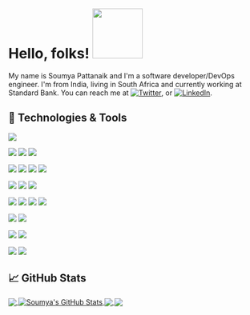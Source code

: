 <!-- More info, tips and tricks for making GitHub Profile README can be found in article at https://towardsdatascience.com/build-a-stunning-readme-for-your-github-profile-9b80434fe5d7 -->

# Hello, folks! <img src="https://media.giphy.com/media/xUyrMCdgrOL3ntbTvK/giphy.gif" width="100px">

My name is Soumya Pattanaik and I'm a software developer/DevOps engineer. I'm from India, living in South Africa and currently working at Standard Bank. You can reach me at [![Twitter][1.2]][1],  or [![LinkedIn][3.2]][3].

## 🔧 Technologies & Tools

<!-- OS -->
![](https://img.shields.io/badge/OS-Linux-informational?style=flat&logo=linux&logoColor=white&color=2bbc8a)

<!-- CODE -->
![](https://img.shields.io/badge/Code-Python-informational?style=flat&logo=python&logoColor=white&color=2bbc8a)
![](https://img.shields.io/badge/Code-JavaScript-informational?style=flat&logo=javascript&logoColor=white&color=2bbc8a)
![](https://img.shields.io/badge/Shell-Bash-informational?style=flat&logo=gnu-bash&logoColor=white&color=2bbc8a)

<!-- Database and Queues -->
![](https://img.shields.io/badge/SQL-Oracle-informational?style=flat&logo=oracle&logoColor=white&color=2bbc8a)
![](https://img.shields.io/badge/NoSQL-MongoDB-informational?style=flat&logo=mongodb&logoColor=white&color=2bbc8a)
![](https://img.shields.io/badge/Cache-Redis-informational?style=flat&logo=redis&logoColor=white&color=2bbc8a)
![](https://img.shields.io/badge/TimeSeries-Prometheus-informational?style=flat&logo=prometheus&logoColor=white&color=2bbc8a)

![](https://img.shields.io/badge/Q-JMS-informational?style=flat&logo=jms&logoColor=white&color=2bbc8a)
![](https://img.shields.io/badge/Q-RabbitMQ-informational?style=flat&logo=rabbitmq&logoColor=white&color=2bbc8a)
![](https://img.shields.io/badge/Q-Kafka-informational?style=flat&logo=kafka&logoColor=white&color=2bbc8a)
<!-- DevOps -->
<!-- Deployment -->
![](https://img.shields.io/badge/CloudNative-Docker-informational?style=flat&logo=docker&logoColor=white&color=2bbc8a)
![](https://img.shields.io/badge/CloudNative-Kubernetes-informational?style=flat&logo=kubernetes&logoColor=white&color=2bbc8a)
![](https://img.shields.io/badge/CloudNative-Red_Hat_OpenShift-informational?style=flat&logo=red-hat-open-shift&logoColor=white&color=2bbc8a)
![](https://img.shields.io/badge/Cloud-Heroku-informational?style=flat&logo=heroku&logoColor=white&color=2bbc8a)
<!-- Documentation -->
![](https://img.shields.io/badge/Tools-Jira-informational?style=flat&logo=jira&logoColor=white&color=2bbc8a)
![](https://img.shields.io/badge/Documentation-Confluence-informational?style=flat&logo=confluence&logoColor=white&color=2bbc8a)

![](https://img.shields.io/badge/CI-Jenkins-informational?style=flat&logo=jenkins&logoColor=white&color=2bbc8a)
![](https://img.shields.io/badge/CI-Gitlab-informational?style=flat&logo=gitlab&logoColor=white&color=2bbc8a)

![](https://img.shields.io/badge/Artifacts-Artifactory-informational?style=flat&logo=artifactory&logoColor=white&color=2bbc8a)
![](https://img.shields.io/badge/Artifacts-Nexus-informational?style=flat&logo=nexus&logoColor=white&color=2bbc8a)

## &#x1f4c8; GitHub Stats

<a href="https://github.com/spattanaik75/spattanaik75">
  <img align="center" src="https://github-readme-stats.vercel.app/api/top-langs/?username=spattanaik75&hide=java,html&title_color=ffffff&text_color=c9cacc&icon_color=2bbc8a&bg_color=1d1f21" />
</a>
<a href="https://github.com/spattanaik75/spattanaik75">
  <img align="center" src="https://github-readme-stats.vercel.app/api?username=spattanaik75&show_icons=true&line_height=27&count_private=true&title_color=ffffff&text_color=c9cacc&icon_color=2bbc8a&bg_color=1d1f21" alt="Soumya's GitHub Stats" />
</a>

<a href="https://github.com/spattanaik75/mongo-api-graphql">
  <img align="center" src="https://github-readme-stats.vercel.app/api/pin/?username=spattanaik75&repo=mongo-api-graphql&title_color=ffffff&text_color=c9cacc&icon_color=2bbc8a&bg_color=1d1f21" />
</a>


<a href="https://github.com/spattanaik75/grafana-for-all">
  <img align="center" src="https://github-readme-stats.vercel.app/api/pin/?username=spattanaik75&repo=grafana-for-all&title_color=ffffff&text_color=c9cacc&icon_color=2bbc8a&bg_color=1d1f21" />
</a>    

<!-- links to social media icons -->

<!-- icons with padding -->

[1.1]: http://i.imgur.com/tXSoThF.png (twitter icon with padding)
[2.1]: http://i.imgur.com/0o48UoR.png (github icon with padding)

<!-- icons without padding -->

[1.2]: http://i.imgur.com/wWzX9uB.png (twitter icon without padding)
[2.2]: http://i.imgur.com/9I6NRUm.png (github icon without padding)
[3.2]: https://raw.githubusercontent.com/MartinHeinz/MartinHeinz/master/linkedin-3-16.png (LinkedIn icon without padding)


<!-- links to your social media accounts -->

[1]: https://twitter.com/spattanaik75
[2]: https://github.com/spattanaik75
[3]: https://www.linkedin.com/in/spattanaik75


<!-- Resources -->
<!-- Icons: https://simpleicons.org/ -->
<!-- GitHub Stats: https://github.com/anuraghazra/github-readme-stats -->
<!-- Emojis: https://emojipedia.org/emoji/ -->
<!-- HTML Emojis: https://www.fileformat.info/index.htm -->
<!-- Shields: https://shields.io/ -->
<!-- Awesome GitHub Profile README: https://github.com/abhisheknaiidu/awesome-github-profile-readme -->
